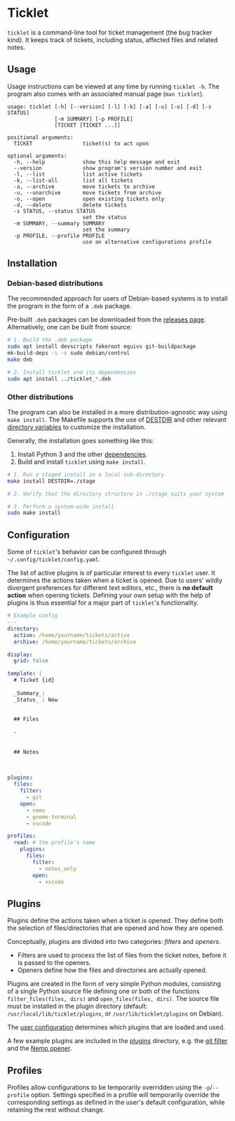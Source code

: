 # Ticklet

`ticklet` is a command-line tool for ticket management (the bug tracker kind).
It keeps track of tickets, including status, affected files and related notes.

## Usage

Usage instructions can be viewed at any time by running `ticklet -h`.
The program also comes with an associated manual page (`man ticklet`).

```
usage: ticklet [-h] [--version] [-l] [-k] [-a] [-u] [-o] [-d] [-s STATUS]
               [-m SUMMARY] [-p PROFILE]
               [TICKET [TICKET ...]]

positional arguments:
  TICKET                ticket(s) to act upon

optional arguments:
  -h, --help            show this help message and exit
  --version             show program's version number and exit
  -l, --list            list active tickets
  -k, --list-all        list all tickets
  -a, --archive         move tickets to archive
  -u, --unarchive       move tickets from archive
  -o, --open            open existing tickets only
  -d, --delete          delete tickets
  -s STATUS, --status STATUS
                        set the status
  -m SUMMARY, --summary SUMMARY
                        set the summary
  -p PROFILE, --profile PROFILE
                        use an alternative configurations profile
```

## Installation

### Debian-based distributions

The recommended approach for users of Debian-based systems is to install the
program in the form of a `.deb` package.

Pre-built `.deb` packages can be downloaded from the
[releases page](https://github.com/rgson/ticklet/releases).
Alternatively, one can be built from source: 

```sh
# 1. Build the .deb package
sudo apt install devscripts fakeroot equivs git-buildpackage
mk-build-deps -i -s sudo debian/control
make deb

# 2. Install ticklet and its dependencies
sudo apt install ../ticklet_*.deb
```

### Other distributions

The program can also be installed in a more distribution-agnostic way using
`make install`. The Makefile supports the use of [DESTDIR](gnu-destdir) and
other relevant [directory variables](gnu-dirvars) to customize the installation.

Generally, the installation goes something like this:

1. Install Python 3 and the other [dependencies](requirements.txt).
2. Build and install `ticklet` using `make install`.

```sh
# 1. Run a staged install in a local sub-directory
make install DESTDIR=./stage

# 2. Verify that the directory structure in ./stage suits your system

# 3. Perform a system-wide install
sudo make install
```

[gnu-destdir]: https://www.gnu.org/prep/standards/html_node/DESTDIR.html#DESTDIR
[gnu-dirvars]: https://www.gnu.org/prep/standards/html_node/Directory-Variables.html#Directory-Variables

## Configuration

Some of `ticklet`'s behavior can be configured through
`~/.config/ticklet/config.yaml`.

The list of active plugins is of particular interest to every `ticklet` user.
It determines the actions taken when a ticket is opened. Due to users' wildly
divergent preferences for different text editors, etc., there is
**no default action** when opening tickets. Defining your own setup with the
help of plugins is thus essential for a major part of `ticklet`'s functionality.

```yaml
# Example config
---
directory:
  active: /home/yourname/tickets/active
  archive: /home/yourname/tickets/archive

display:
  grid: false

template: |
  # Ticket {id}
  
  _Summary_:
  _Status_ : New
  
  
  ## Files
  
  -
  
  
  ## Notes
  
  

plugins:
  files:
    filter:
      - git
    open:
      - nemo
      - gnome-terminal
      - vscode

profiles:
  read: # the profile's name
    plugins:
      files:
        filter:
          - notes_only
        open:
          - vscode
```

## Plugins

Plugins define the actions taken when a ticket is opened. They define both the
selection of files/directories that are opened and how they are opened.

Conceptually, plugins are divided into two categories: *filters* and *openers*.

- Filters are used to process the list of files from the ticket notes, before it
  is passed to the openers.
- Openers define how the files and directories are actually opened.

Plugins are created in the form of very simple Python modules, consisting of a
single Python source file defining one or both of the functions
`filter_files(files, dirs)` and `open_files(files, dirs)`.
The source file must be installed in the plugin directory (default:
`/usr/local/lib/ticklet/plugins`, or `/usr/lib/ticklet/plugins` on Debian).

The [user configuration](#configuration) determines which plugins that are
loaded and used.

A few example plugins are included in the [plugins](plugins) directory, e.g. the
[git filter](plugins/git.py) and the [Nemo opener](plugins/nemo.py).

## Profiles

Profiles allow configurations to be temporarily overridden using the
`-p`/`--profile` option. Settings specified in a profile will temporarily
override the corresponding settings as defined in the user's default
configuration, while retaining the rest without change.
